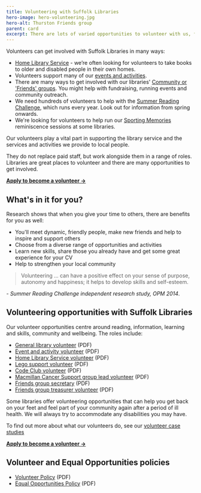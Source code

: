 ```yaml
---
title: Volunteering with Suffolk Libraries
hero-image: hero-volunteering.jpg
hero-alt: Thurston Friends group
parent: card
excerpt: There are lots of varied opportunities to volunteer with us, for all ages.
---
```


Volunteers can get involved with Suffolk Libraries in many ways:


- <a href="/volunteer/home-library-service/">Home Library Service</a> - we’re often looking for volunteers to take books to older and disabled people in their own homes.
- Volunteers support many of our <a href="/events/">events and activities</a>.
- There are many ways to get involved with our libraries' <a href="/about/legal-information/member-organisations/">Community or 'Friends' groups</a>. You might help with fundraising, running events and community outreach.
- We need hundreds of volunteers to help with the <a href="/events-activities/summer-holidays/summer-reading-challenge/">Summer Reading Challenge</a>, which runs every year. Look out for information from spring onwards.
- We're looking for volunteers to help run our <a href="/events-activities/sporting-memories/">Sporting Memories</a> reminiscence sessions at some libraries.

Our volunteers play a vital part in supporting the library service and the services and activities we provide to local people.

They do not replace paid staff, but work alongside them in a range of roles. Libraries are great places to volunteer and there are many opportunities to get involved.

**[Apply to become a volunteer &rarr;](https://www.volgistics.com/ex/portal.dll/ap?ap=1998605276)**

## What's in it for you?

Research shows that when you give your time to others, there are benefits for you as well:

* You'll meet dynamic, friendly people, make new friends and help to inspire and support others
* Choose from a diverse range of opportunities and activities
* Learn new skills, share those you already have and get some great experience for your CV
* Help to strengthen your local community

> Volunteering ... can have a positive effect on your sense of purpose, autonomy and happiness; it helps to develop skills and self-esteem.

<cite>- Summer Reading Challenge independent research study, OPM 2014</cite>.

## Volunteering opportunities with Suffolk Libraries

Our volunteer opportunities centre around reading, information, learning and skills, community and wellbeing. The roles include:

- [General library volunteer](/assets/pdf/general-library-volunteer-role-profile.pdf) (PDF)
- [Event and activity volunteer](/assets/pdf/event-activity-role-profile.pdf) (PDF)
- [Home Library Service volunteer](/assets/pdf/hls-role-profile.pdf) (PDF)
- [Lego support volunteer](/assets/pdf/lego-support-volunteer-role-profile.pdf) (PDF)
- [Code Club volunteer](/assets/pdf/code-club-volunteer-role-profile.pdf) (PDF)
- [Macmillan Cancer Support group lead volunteer](/assets/pdf/macmillan-role-profile.pdf) (PDF)
- [Friends group secretary](/assets/pdf/friends-group-secretary-volunteer-role-profile.pdf) (PDF)
- [Friends group treasurer volunteer](/assets/pdf/friends-group-treasurer-volunteer-role-profile.pdf) (PDF)

Some libraries offer volunteering opportunities that can help you get back on your feet and feel part of your community again after a period of ill health. We will always try to accommodate any disabilities you may have.

To find out more about what our volunteers do, see our [volunteer case studies](/volunteer/volunteer-case-studies/)

**[Apply to become a volunteer &rarr;](https://www.volgistics.com/ex/portal.dll/ap?ap=1998605276)**

## Volunteer and Equal Opportunities policies

- [Volunteer Policy](/assets/pdf/volunteer-policy-may-2019.pdf) (PDF)
- [Equal Opportunities Policy](/assets/pdf/equal-opportunities-policy.pdf) (PDF)
